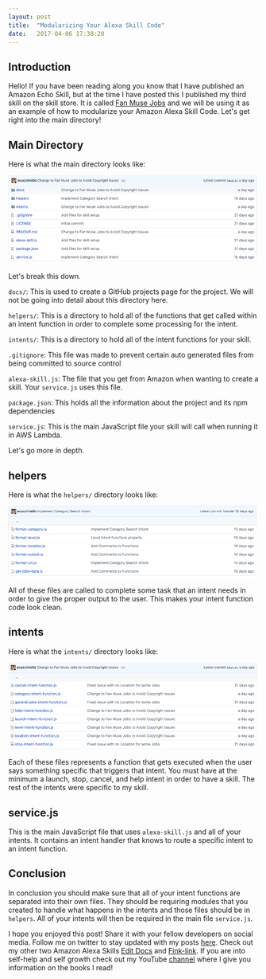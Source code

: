 ```yaml
---
layout: post
title:  "Modularizing Your Alexa Skill Code"
date:   2017-04-06 17:38:20 
---
```


## Introduction 

Hello! If you have been reading along you know that I have published an Amazon Echo Skill, but at the time I have posted this I published my third skill on the skill store.  It is called [Fan Muse Jobs][theMuseJobs] and we will be using it as an example of how to modularize your Amazon Alexa Skill Code. Let's get right into the main directory!

## Main Directory

Here is what the main directory looks like:

![MainStructurePage](/assets/modularizing-alexa-code/the-muse-jobs-structure.png)

Let's break this down.  

`docs/`: This is used to create a GitHub projects page for the project. We will not be going into detail about this directory here.

`helpers/`: This is a directory to hold all of the functions that get called within an intent function in order to complete some processing for the intent.

`intents/`: This is a directory to hold all of the intent functions for your skill. 

`.gitignore`: This file was made to prevent certain auto generated files from being committed to source control

`alexa-skill.js`: The file that you get from Amazon when wanting to create a skill.  Your `service.js` uses this file.

`package.json`: This holds all the information about the project and its npm dependencies

`service.js`: This is the main JavaScript file your skill will call when running it in AWS Lambda.

Let's go more in depth.

## helpers

Here is what the `helpers/` directory looks like:

![HelpersPage](/assets/modularizing-alexa-code/helpers.png)

All of these files are called to complete some task that an intent needs in order to give the proper output to the user.  This makes your intent function code look clean.

## intents

Here is what the `intents/` directory looks like:

![IntentsPage](/assets/modularizing-alexa-code/intents.png)

Each of these files represents a function that gets executed when the user says something specific that triggers that intent. You must have at the minimum a launch, stop, cancel, and help intent in order to have a skill.  The rest of the intents were specific to my skill.

## service.js

This is the main JavaScript file that uses `alexa-skill.js` and all of your intents.  It contains an intent handler that knows to route a specific intent to an intent function.

## Conclusion

In conclusion you should make sure that all of your intent functions are separated into their own files.  They should be requiring modules that you created to handle what happens in the intents and those files should be in `helpers`.  All of your intents will then be required in the main file `service.js`.

I hope you enjoyed this post! Share it with your fellow developers on social media.  Follow me on twitter to stay updated with my posts [here][twitter]. Check out my other two Amazon Alexa Skills [Edit Docs][alexaOpenDoc] and [Fink-link][findLinkNYC].  If you are into self-help and self growth check out my YouTube [channel][youtube] where I give you information on the books I read!
 

[theMuseJobs]: https://github.com/acucciniello/the-muse-jobs
[alexaOpenDoc]: https://github.com/acucciniello/alexa-open-doc
[findLinkNYC]: https://github.com/acucciniello/find-link-nyc
[gitHub]: https://github.com/acucciniello
[twitter]: https://twitter.com/antocucciniello/
[youtube]: https://www.youtube.com/channel/UC8icMMql5SjCaXXMvILGIUA

 


